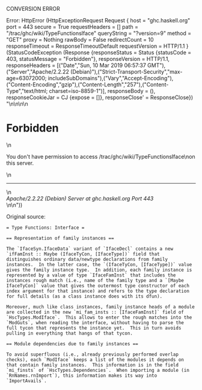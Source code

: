 CONVERSION ERROR

Error: HttpError (HttpExceptionRequest Request {
  host                 = "ghc.haskell.org"
  port                 = 443
  secure               = True
  requestHeaders       = []
  path                 = "/trac/ghc/wiki/TypeFunctionsIface"
  queryString          = "?version=9"
  method               = "GET"
  proxy                = Nothing
  rawBody              = False
  redirectCount        = 10
  responseTimeout      = ResponseTimeoutDefault
  requestVersion       = HTTP/1.1
}
 (StatusCodeException (Response {responseStatus = Status {statusCode = 403, statusMessage = "Forbidden"}, responseVersion = HTTP/1.1, responseHeaders = [("Date","Sun, 10 Mar 2019 06:57:37 GMT"),("Server","Apache/2.2.22 (Debian)"),("Strict-Transport-Security","max-age=63072000; includeSubDomains"),("Vary","Accept-Encoding"),("Content-Encoding","gzip"),("Content-Length","257"),("Content-Type","text/html; charset=iso-8859-1")], responseBody = (), responseCookieJar = CJ {expose = []}, responseClose' = ResponseClose}) "<!DOCTYPE HTML PUBLIC \"-//IETF//DTD HTML 2.0//EN\">\n<html><head>\n<title>403 Forbidden</title>\n</head><body>\n<h1>Forbidden</h1>\n<p>You don't have permission to access /trac/ghc/wiki/TypeFunctionsIface\non this server.</p>\n<hr>\n<address>Apache/2.2.22 (Debian) Server at ghc.haskell.org Port 443</address>\n</body></html>\n"))

Original source:

```trac
= Type Functions: Interface =

== Representation of family instances ==

The `IfaceSyn.IfaceData` variant of `IfaceDecl` contains a new `ifFamInst :: Maybe (IfaceTyCon, [IfaceType])` field that distinguishes ordinary data/newtype declarations from family instances.  In the latter case, the `(IfaceTyCon, [IfaceType])` value gives the family instance type.  In addition, each family instance is represented by a value of type `IfaceFamInst` that includes the instances rough match (i.e., name of the family type and a `[Maybe IfaceTyCon]` value that gives the outermost type constructor of each index argument for that instance) and refers to the type declaration for full details (as a class instance does with its dfun).

Moreover, much like class instances, family instance heads of a module are collected in the new `mi_fam_insts :: [IfaceFamInst]` field of `HscTypes.ModIface`.  This allows to enter the rough matches into the `ModGuts`, when reading the interface, without having to parse the full tycon that represents the instance yet.  This in turn avoids pulling in everything that hangs of that tycon.

== Module dependencies due to family instances ==

To avoid superfluous (i.e., already previously performed overlap checks), each `ModIface` keeps a list of the modules it depends on that contain family instances.  This information is in the field `mi_finsts` of `HscTypes.Dependencies`.  When importing a module (in `RnNames.rnImport`), this information makes its way into `ImportAvails`.
```
